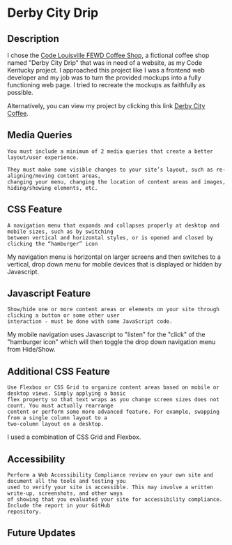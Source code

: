 # Derby City Drip
## Description
I chose the [Code Louisville FEWD Coffee Shop](https://github.com/CodeLouisville/FEWD-CoffeeShop), a fictional coffee shop named "Derby City Drip" that was in need of a website, as my Code Kentucky project. I approached this project like I was a frontend web developer and my job was to turn the provided mockups into a fully functioning web page. I tried to recreate the mockups as faithfully as possible. 

Alternatively, you can view my project by clicking this link [Derby City Coffee](https://naughty-volhard-234aeb.netlify.app/). 

## Media Queries
```
You must include a minimum of 2 media queries that create a better layout/user experience.

They must make some visible changes to your site’s layout, such as re-aligning/moving content areas, 
changing your menu, changing the location of content areas and images, hiding/showing elements, etc. 
```

## CSS Feature
```
A navigation menu that expands and collapses properly at desktop and mobile sizes, such as by switching 
between vertical and horizontal styles, or is opened and closed by clicking the “hamburger” icon
```
My navigation menu is horizontal on larger screens and then switches to a vertical, drop down menu for mobile devices that is displayed or hidden by Javascript.

## Javascript Feature
```
Show/hide one or more content areas or elements on your site through clicking a button or some other user 
interaction - must be done with some JavaScript code.
```
My mobile navigation uses Javascript to "listen" for the "click" of the "hamburger icon" which will then toggle the drop down navigation menu from Hide/Show.

## Additional CSS Feature
```
Use Flexbox or CSS Grid to organize content areas based on mobile or desktop views. Simply applying a basic
flex property so that text wraps as you change screen sizes does not count. You must actually rearrange 
content or perform some more advanced feature. For example, swapping from a single column layout to a 
two-column layout on a desktop.
```
I used a combination of CSS Grid and Flexbox. 

## Accessibility
```
Perform a Web Accessibility Compliance review on your own site and document all the tools and testing you 
used to verify your site is accessible. This may involve a written write-up, screenshots, and other ways 
of showing that you evaluated your site for accessibility compliance. Include the report in your GitHub 
repository.
```

## Future Updates




